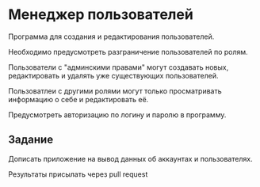 ﻿# Менеджер пользователей

Программа для создания и редактирования пользователей.

Необходимо предусмотреть разграничение пользователей по ролям. 

Пользователи с "админскими правами" могут создавать новых, редактировать и удалять уже существующих пользователей.

Пользоватлеи с другими ролями могут только просматривать информацию о себе и редактировать её.

Предусмотреть авторизацию по логину и паролю в программу.

## Задание

Дописать приложение на вывод данных об аккаунтах и пользователях.

Результаты присылать через pull request
